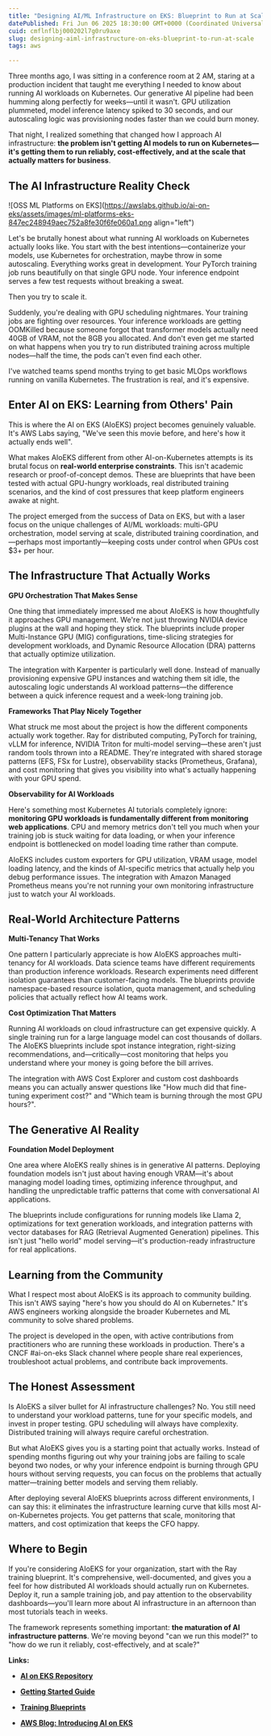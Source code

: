 ```yaml
---
title: "Designing AI/ML Infrastructure on EKS: Blueprint to Run at Scale"
datePublished: Fri Jun 06 2025 18:30:00 GMT+0000 (Coordinated Universal Time)
cuid: cmflnflbj000202l7g0ru9axe
slug: designing-aiml-infrastructure-on-eks-blueprint-to-run-at-scale
tags: aws

---
```


Three months ago, I was sitting in a conference room at 2 AM, staring at a production incident that taught me everything I needed to know about running AI workloads on Kubernetes. Our generative AI pipeline had been humming along perfectly for weeks—until it wasn't. GPU utilization plummeted, model inference latency spiked to 30 seconds, and our autoscaling logic was provisioning nodes faster than we could burn money.

That night, I realized something that changed how I approach AI infrastructure: **the problem isn't getting AI models to run on Kubernetes—it's getting them to run reliably, cost-effectively, and at the scale that actually matters for business**.

## The AI Infrastructure Reality Check

![OSS ML Platforms on EKS](https://awslabs.github.io/ai-on-eks/assets/images/ml-platforms-eks-847ec248949aec752a8fe30f6fe060a1.png align="left")

Let's be brutally honest about what running AI workloads on Kubernetes actually looks like. You start with the best intentions—containerize your models, use Kubernetes for orchestration, maybe throw in some autoscaling. Everything works great in development. Your PyTorch training job runs beautifully on that single GPU node. Your inference endpoint serves a few test requests without breaking a sweat.

Then you try to scale it.

Suddenly, you're dealing with GPU scheduling nightmares. Your training jobs are fighting over resources. Your inference workloads are getting OOMKilled because someone forgot that transformer models actually need 40GB of VRAM, not the 8GB you allocated. And don't even get me started on what happens when you try to run distributed training across multiple nodes—half the time, the pods can't even find each other.

I've watched teams spend months trying to get basic MLOps workflows running on vanilla Kubernetes. The frustration is real, and it's expensive.

## Enter AI on EKS: Learning from Others' Pain

This is where the AI on EKS (AIoEKS) project becomes genuinely valuable. It's AWS Labs saying, "We've seen this movie before, and here's how it actually ends well".

What makes AIoEKS different from other AI-on-Kubernetes attempts is its brutal focus on **real-world enterprise constraints**. This isn't academic research or proof-of-concept demos. These are blueprints that have been tested with actual GPU-hungry workloads, real distributed training scenarios, and the kind of cost pressures that keep platform engineers awake at night.

The project emerged from the success of Data on EKS, but with a laser focus on the unique challenges of AI/ML workloads: multi-GPU orchestration, model serving at scale, distributed training coordination, and—perhaps most importantly—keeping costs under control when GPUs cost $3+ per hour.

## The Infrastructure That Actually Works

**GPU Orchestration That Makes Sense**

One thing that immediately impressed me about AIoEKS is how thoughtfully it approaches GPU management. We're not just throwing NVIDIA device plugins at the wall and hoping they stick. The blueprints include proper Multi-Instance GPU (MIG) configurations, time-slicing strategies for development workloads, and Dynamic Resource Allocation (DRA) patterns that actually optimize utilization.

The integration with Karpenter is particularly well done. Instead of manually provisioning expensive GPU instances and watching them sit idle, the autoscaling logic understands AI workload patterns—the difference between a quick inference request and a week-long training job.

**Frameworks That Play Nicely Together**

What struck me most about the project is how the different components actually work together. Ray for distributed computing, PyTorch for training, vLLM for inference, NVIDIA Triton for multi-model serving—these aren't just random tools thrown into a README. They're integrated with shared storage patterns (EFS, FSx for Lustre), observability stacks (Prometheus, Grafana), and cost monitoring that gives you visibility into what's actually happening with your GPU spend.

**Observability for AI Workloads**

Here's something most Kubernetes AI tutorials completely ignore: **monitoring GPU workloads is fundamentally different from monitoring web applications**. CPU and memory metrics don't tell you much when your training job is stuck waiting for data loading, or when your inference endpoint is bottlenecked on model loading time rather than compute.

AIoEKS includes custom exporters for GPU utilization, VRAM usage, model loading latency, and the kinds of AI-specific metrics that actually help you debug performance issues. The integration with Amazon Managed Prometheus means you're not running your own monitoring infrastructure just to watch your AI workloads.

## Real-World Architecture Patterns

**Multi-Tenancy That Works**

One pattern I particularly appreciate is how AIoEKS approaches multi-tenancy for AI workloads. Data science teams have different requirements than production inference workloads. Research experiments need different isolation guarantees than customer-facing models. The blueprints provide namespace-based resource isolation, quota management, and scheduling policies that actually reflect how AI teams work.

**Cost Optimization That Matters**

Running AI workloads on cloud infrastructure can get expensive quickly. A single training run for a large language model can cost thousands of dollars. The AIoEKS blueprints include spot instance integration, right-sizing recommendations, and—critically—cost monitoring that helps you understand where your money is going before the bill arrives.

The integration with AWS Cost Explorer and custom cost dashboards means you can actually answer questions like "How much did that fine-tuning experiment cost?" and "Which team is burning through the most GPU hours?".

## The Generative AI Reality

**Foundation Model Deployment**

One area where AIoEKS really shines is in generative AI patterns. Deploying foundation models isn't just about having enough VRAM—it's about managing model loading times, optimizing inference throughput, and handling the unpredictable traffic patterns that come with conversational AI applications.

The blueprints include configurations for running models like Llama 2, optimizations for text generation workloads, and integration patterns with vector databases for RAG (Retrieval Augmented Generation) pipelines. This isn't just "hello world" model serving—it's production-ready infrastructure for real applications.

## Learning from the Community

What I respect most about AIoEKS is its approach to community building. This isn't AWS saying "here's how you should do AI on Kubernetes." It's AWS engineers working alongside the broader Kubernetes and ML community to solve shared problems.

The project is developed in the open, with active contributions from practitioners who are running these workloads in production. There's a CNCF #ai-on-eks Slack channel where people share real experiences, troubleshoot actual problems, and contribute back improvements.

## The Honest Assessment

Is AIoEKS a silver bullet for AI infrastructure challenges? No. You still need to understand your workload patterns, tune for your specific models, and invest in proper testing. GPU scheduling will always have complexity. Distributed training will always require careful orchestration.

But what AIoEKS gives you is a starting point that actually works. Instead of spending months figuring out why your training jobs are failing to scale beyond two nodes, or why your inference endpoint is burning through GPU hours without serving requests, you can focus on the problems that actually matter—training better models and serving them reliably.

After deploying several AIoEKS blueprints across different environments, I can say this: it eliminates the infrastructure learning curve that kills most AI-on-Kubernetes projects. You get patterns that scale, monitoring that matters, and cost optimization that keeps the CFO happy.

## Where to Begin

If you're considering AIoEKS for your organization, start with the Ray training blueprint. It's comprehensive, well-documented, and gives you a feel for how distributed AI workloads should actually run on Kubernetes. Deploy it, run a sample training job, and pay attention to the observability dashboards—you'll learn more about AI infrastructure in an afternoon than most tutorials teach in weeks.

The framework represents something important: **the maturation of AI infrastructure patterns**. We're moving beyond "can we run this model?" to "how do we run it reliably, cost-effectively, and at scale?"

**Links:**

* [**AI on EKS Repository**](https://awslabs.github.io/ai-on-eks/)
    
* [**Getting Started Guide**](https://github.com/awslabs/ai-on-eks)
    
* [**Training Blueprints**](https://awslabs.github.io/ai-on-eks/docs/blueprints)
    
* [**AWS Blog: Introducing AI on EKS**](https://aws.amazon.com/blogs/containers/introducing-ai-on-eks-powering-scalable-ai-workloads-with-amazon-eks/)